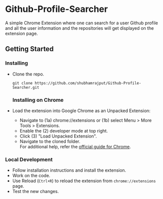 # Github-Profile-Searcher
A simple Chrome Extension where one can search for a user Github profile and all the user information and the repositories will get displayed on the extension page.


## Getting Started

### Installing

- Clone the repo.

  ```shell
  git clone https://github.com/shubhamrajput/Github-Profile-Searcher.git
  ```
  
  ### Installing on Chrome

- Load the extension into Google Chrome as an Unpacked Extension:

  
  - Navigate to (1a) chrome://extensions or (1b) select Menu > More Tools > Extensions.
  - Enable the (2) developer mode at top right.
  - Click (3) "Load Unpacked Extension".
  - Navigate to the cloned folder.  
  For additional help, refer the [official guide for Chrome](https://developer.chrome.com/extensions/getstarted#unpacked).
  
  


### Local Development
  - Follow installation instructions and install the extension.
  - Work on the code.
  - Use Reload (`Ctrl+R`) to reload the extension from `chrome://extensions` page.
  - Test the new changes.

